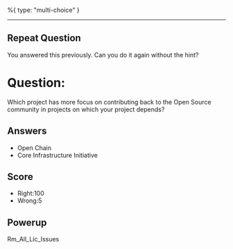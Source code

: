 %{
 type: "multi-choice"
}

---
## Repeat Question
You answered this previously.
Can you do it again without the hint?

# Question:
Which project has more focus on contributing back to the Open Source community
in projects on which your project depends?

## Answers
- Open Chain
- Core Infrastructure Initiative

## Score
- Right:100
- Wrong:5

## Powerup
Rm_All_Lic_Issues
